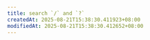 ```yaml
---
title: search `/` and `?`
createdAt: 2025-08-21T15:38:30.411923+08:00
modifiedAt: 2025-08-21T15:38:30.412652+08:00
---
```



